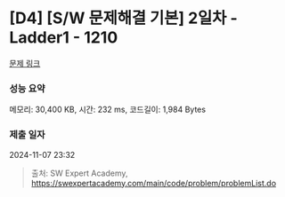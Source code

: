 # [D4] [S/W 문제해결 기본] 2일차 - Ladder1 - 1210 

[문제 링크](https://swexpertacademy.com/main/code/problem/problemDetail.do?contestProbId=AV14ABYKADACFAYh) 

### 성능 요약

메모리: 30,400 KB, 시간: 232 ms, 코드길이: 1,984 Bytes

### 제출 일자

2024-11-07 23:32



> 출처: SW Expert Academy, https://swexpertacademy.com/main/code/problem/problemList.do